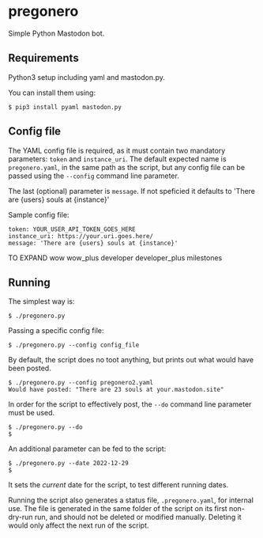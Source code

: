 # pregonero
Simple Python Mastodon bot.
## Requirements
Python3 setup including yaml and mastodon.py.

You can install them using:
```
$ pip3 install pyaml mastodon.py
```
## Config file
The YAML config file is required, as it must contain two mandatory parameters: `token` and `instance_uri`. 
The default expected name is `pregonero.yaml`, in the same path as the script, but any config file can 
be passed using the `--config` command line parameter.

The last (optional) parameter is `message`. If not speficied it defaults to 'There are {users} souls at {instance}'

Sample config file:
```
token: YOUR_USER_API_TOKEN_GOES_HERE
instance_uri: https://your.uri.goes.here/
message: 'There are {users} souls at {instance}'
```

TO EXPAND
wow
wow_plus
developer
developer_plus
milestones

## Running
The simplest way is:
```
$ ./pregonero.py
```

Passing a specific config file:
```
$ ./pregonero.py --config config_file
```

By default, the script does no toot anything, but prints out what would have been posted.
```
$ ./pregonero.py --config pregonero2.yaml 
Would have posted: "There are 23 souls at your.mastodon.site"
```

In order for the script to effectively post, the `--do` command line parameter must be used.
```
$ ./pregonero.py --do
$
```

An additional parameter can be fed to the script:

```
$ ./pregonero.py --date 2022-12-29
$
```

It sets the _current_ date for the script, to test different running dates.

Running the script also generates a status file, `.pregonero.yaml`, for internal use. The file is generated in the same folder of the script on its first non-dry-run run, and should not be deleted or modified manually. Deleting it would only affect the next run of the script.
